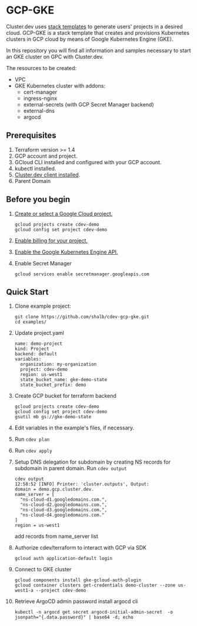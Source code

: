 # GCP-GKE

Cluster.dev uses [stack templates](https://docs.cluster.dev/stack-templates-overview/) to generate users' projects in a desired cloud. GCP-GKE is a stack template that creates and provisions Kubernetes clusters in GCP cloud by means of Google Kubernetes Engine (GKE).

In this repository you will find all information and samples necessary to start an GKE cluster on GPC with Cluster.dev. 

The resources to be created:

* VPC
* GKE Kubernetes cluster with addons:
  * cert-manager
  * ingress-nginx
  * external-secrets (with GCP Secret Manager backend)
  * external-dns
  * argocd

## Prerequisites

1. Terraform version >= 1.4
2. GCP account and project.
3. GCloud CLI installed and configured with your GCP account.
4. kubectl installed.
5. [Cluster.dev client installed](https://docs.cluster.dev/get-started-install/).
6. Parent Domain

## Before you begin

1.  [Create or select a Google Cloud project.](https://console.cloud.google.com/project)
    ```
    gcloud projects create cdev-demo
    gcloud config set project cdev-demo
    ```

2.  [Enable billing for your project.](https://support.google.com/cloud/answer/6293499#enable-billing)

3.  [Enable the Google Kubernetes Engine API.](https://console.cloud.google.com/flows/enableapi?apiid=container,cloudresourcemanager.googleapis.com)

4. Enable Secret Manager
   ```
   gcloud services enable secretmanager.googleapis.com
   ```


## Quick Start
1. Clone example project:
    ```
    git clone https://github.com/shalb/cdev-gcp-gke.git
    cd examples/
    ```
2. Update project.yaml
    ```
    name: demo-project
    kind: Project
    backend: default
    variables:
      organization: my-organization
      project: cdev-demo
      region: us-west1
      state_bucket_name: gke-demo-state
      state_bucket_prefix: demo
    ```
3. Create GCP bucket for terraform backend
    ```
    gcloud projects create cdev-demo
    gcloud config set project cdev-demo
    gsutil mb gs://gke-demo-state
    ```
4. Edit variables in the example's files, if necessary.
5. Run `cdev plan`
6. Run `cdev apply`
7. Setup DNS delegation for subdomain by creating
   NS records for subdomain in parent domain.
   Run `cdev output`
   ```
   cdev output
   12:58:52 [INFO] Printer: 'cluster.outputs', Output:
   domain = demo.gcp.cluster.dev.
   name_server = [
     "ns-cloud-d1.googledomains.com.",
     "ns-cloud-d2.googledomains.com.",
     "ns-cloud-d3.googledomains.com.",
     "ns-cloud-d4.googledomains.com."
   ]
   region = us-west1
   ```
   add records from name_server list

8. Authorize cdev/terraform to interact with GCP via SDK
    ```
    gcloud auth application-default login
    ```
9. Connect to GKE cluster
    ```
    gcloud components install gke-gcloud-auth-plugin
    gcloud container clusters get-credentials demo-cluster --zone us-west1-a --project cdev-demo
    ```
10. Retrieve ArgoCD admin password
   install argocd cli 
    ```
    kubectl -n argocd get secret argocd-initial-admin-secret  -o jsonpath="{.data.password}" | base64 -d; echo
   ```
